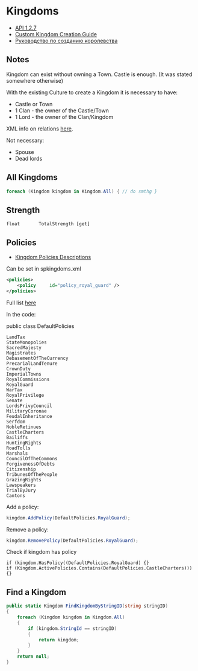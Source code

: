 # Kingdoms

* [API 1.2.7](https://apidoc.bannerlord.com/v/1.2.7/class_tale_worlds_1_1_campaign_system_1_1_kingdom.html)
* [Custom Kingdom Creation Guide](https://forums.taleworlds.com/index.php?threads/custom-kingdom-creation-guide.435969/)
* [Руководство по созданию королевства](https://commando.com.ua/commando/gmpr/modding-bannerlord/gajdy-po-mododeliju/6080-rukovodstvo-po-sozdaniju-korolevstva.html)

## Notes

Kingdom can exist without owning a Town. Castle is enough. (It was stated somewhere otherwise)

With the existing Culture to create a Kingdom it is necessary to have:

- Castle or Town
- 1 Clan - the owner of the Castle/Town
- 1 Lord - the owner of the Clan/Kingdom

XML info on relations [here](/modding/xml/).

Not necessary:

- Spouse
- Dead lords


## All Kingdoms

``` cs
foreach (Kingdom kingdom in Kingdom.All) { // do smthg }
```

## Strength

    float       TotalStrength [get]


## Policies

* [Kingdom Policies Descriptions](https://mountandblade2bannerlord.wiki.fextralife.com/Kingdom+Management)

Can be set in spkingdoms.xml

``` xml
<policies>
    <policy     id="policy_royal_guard" />
</policies>
```

Full list [here](/modding/cultures/#default_policies)

In the code:

public class DefaultPolicies

    LandTax
    StateMonopolies
    SacredMajesty
    Magistrates
    DebasementOfTheCurrency
    PrecarialLandTenure
    CrownDuty
    ImperialTowns
    RoyalCommissions
    RoyalGuard
    WarTax
    RoyalPrivilege
    Senate
    LordsPrivyCouncil
    MilitaryCoronae
    FeudalInheritance
    Serfdom
    NobleRetinues
    CastleCharters
    Bailiffs
    HuntingRights
    RoadTolls
    Marshals
    CouncilOfTheCommons
    ForgivenessOfDebts
    Citizenship
    TribunesOfThePeople
    GrazingRights
    Lawspeakers
    TrialByJury
    Cantons

Add a policy:
```cs
kingdom.AddPolicy(DefaultPolicies.RoyalGuard);
```

Remove a policy:
```cs
kingdom.RemovePolicy(DefaultPolicies.RoyalGuard);
```

Check if kingdom has policy
```
if (kingdom.HasPolicy((DefaultPolicies.RoyalGuard) {}
if (Kingdom.ActivePolicies.Contains(DefaultPolicies.CastleCharters))) {}
```

## Find a Kingdom

``` cs
public static Kingdom FindKingdomByStringID(string stringID)
{
    foreach (Kingdom kingdom in Kingdom.All)
    {
        if (kingdom.StringId == stringID)
        {
            return kingdom;
        }
    }
    return null;
}
```
